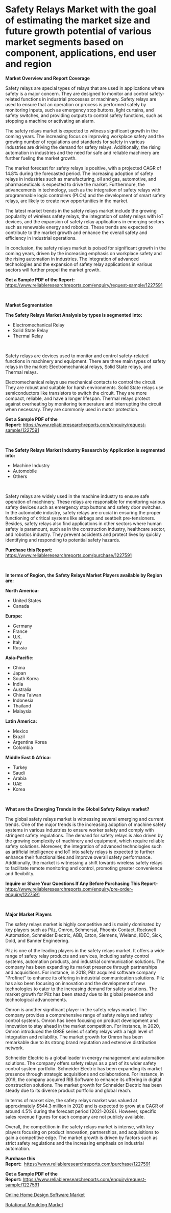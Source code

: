 <p><h1>Safety Relays Market with the goal of estimating the market size and future growth potential of various market segments based on component, applications, end user and region</h1></p><p><strong>Market Overview and Report Coverage</strong></p>
<p><p>Safety relays are special types of relays that are used in applications where safety is a major concern. They are designed to monitor and control safety-related functions in industrial processes or machinery. Safety relays are used to ensure that an operation or process is performed safely by monitoring inputs, such as emergency stop buttons, light curtains, and safety switches, and providing outputs to control safety functions, such as stopping a machine or activating an alarm.</p><p>The safety relays market is expected to witness significant growth in the coming years. The increasing focus on improving workplace safety and the growing number of regulations and standards for safety in various industries are driving the demand for safety relays. Additionally, the rising automation in industries and the need for safe and reliable machinery are further fueling the market growth.</p><p>The market forecast for safety relays is positive, with a projected CAGR of 14.8% during the forecasted period. The increasing adoption of safety relays in industries such as manufacturing, oil and gas, automotive, and pharmaceuticals is expected to drive the market. Furthermore, the advancements in technology, such as the integration of safety relays with programmable logic controllers (PLCs) and the development of smart safety relays, are likely to create new opportunities in the market.</p><p>The latest market trends in the safety relays market include the growing popularity of wireless safety relays, the integration of safety relays with IoT devices, and the expansion of safety relay applications in emerging sectors such as renewable energy and robotics. These trends are expected to contribute to the market growth and enhance the overall safety and efficiency in industrial operations.</p><p>In conclusion, the safety relays market is poised for significant growth in the coming years, driven by the increasing emphasis on workplace safety and the rising automation in industries. The integration of advanced technologies and the expansion of safety relay applications in various sectors will further propel the market growth.</p></p>
<p><strong>Get a Sample PDF of the Report:</strong> <a href="https://www.reliableresearchreports.com/enquiry/request-sample/1227591">https://www.reliableresearchreports.com/enquiry/request-sample/1227591</a></p>
<p>&nbsp;</p>
<p><strong>Market Segmentation</strong></p>
<p><strong>The Safety Relays Market Analysis by types is segmented into:</strong></p>
<p><ul><li>Electromechanical Relay</li><li>Solid State Relay</li><li>Thermal Relay</li></ul></p>
<p>&nbsp;</p>
<p><p>Safety relays are devices used to monitor and control safety-related functions in machinery and equipment. There are three main types of safety relays in the market: Electromechanical relays, Solid State relays, and Thermal relays.</p><p>Electromechanical relays use mechanical contacts to control the circuit. They are robust and suitable for harsh environments. Solid State relays use semiconductors like transistors to switch the circuit. They are more compact, reliable, and have a longer lifespan. Thermal relays protect against overheating by monitoring temperature and interrupting the circuit when necessary. They are commonly used in motor protection.</p></p>
<p><strong>Get a Sample PDF of the Report:</strong>&nbsp;<a href="https://www.reliableresearchreports.com/enquiry/request-sample/1227591">https://www.reliableresearchreports.com/enquiry/request-sample/1227591</a></p>
<p>&nbsp;</p>
<p><strong>The Safety Relays Market Industry Research by Application is segmented into:</strong></p>
<p><ul><li>Machine Industry</li><li>Automobile</li><li>Others</li></ul></p>
<p>&nbsp;</p>
<p><p>Safety relays are widely used in the machine industry to ensure safe operation of machinery. These relays are responsible for monitoring various safety devices such as emergency stop buttons and safety door switches. In the automobile industry, safety relays are crucial in ensuring the proper functioning of critical systems like airbags and seatbelt pre-tensioners. Besides, safety relays also find applications in other sectors where human safety is paramount, such as in the construction industry, healthcare sector, and robotics industry. They prevent accidents and protect lives by quickly identifying and responding to potential safety hazards.</p></p>
<p><strong>Purchase this Report:</strong>&nbsp; <a href="https://www.reliableresearchreports.com/purchase/1227591">https://www.reliableresearchreports.com/purchase/1227591</a></p>
<p>&nbsp;</p>
<p><strong>In terms of Region, the Safety Relays Market Players available by Region are:</strong></p>
<p>
    <p> <strong> North America: </strong>
        <ul>
            <li>United States</li>
            <li>Canada</li>
        </ul>
        </p> 
    <p> <strong> Europe: </strong>
        <ul>
            <li>Germany</li>
            <li>France</li>
            <li>U.K.</li>
            <li>Italy</li>
            <li>Russia</li>
        </ul>
        </p> 
    <p> <strong> Asia-Pacific: </strong>
        <ul>
            <li>China</li>
            <li>Japan</li>
            <li>South Korea</li>
            <li>India</li>
            <li>Australia</li>
            <li>China Taiwan</li>
            <li>Indonesia</li>
            <li>Thailand</li>
            <li>Malaysia</li>
        </ul>
        </p> 
    <p> <strong> Latin America: </strong>
        <ul>
            <li>Mexico</li>
            <li>Brazil</li>
            <li>Argentina Korea</li>
            <li>Colombia</li>
        </ul>
        </p> 
    <p> <strong> Middle East & Africa: </strong>
        <ul>
            <li>Turkey</li>
            <li>Saudi</li>
            <li>Arabia</li>
            <li>UAE</li>
            <li>Korea</li>
        </ul>
    </p>
    </p>
<p>&nbsp;</p>
<p><strong>What are the Emerging Trends in the Global Safety Relays market?</strong></p>
<p><p>The global safety relays market is witnessing several emerging and current trends. One of the major trends is the increasing adoption of machine safety systems in various industries to ensure worker safety and comply with stringent safety regulations. The demand for safety relays is also driven by the growing complexity of machinery and equipment, which require reliable safety solutions. Moreover, the integration of advanced technologies such as artificial intelligence and IoT into safety relays is expected to further enhance their functionalities and improve overall safety performance. Additionally, the market is witnessing a shift towards wireless safety relays to facilitate remote monitoring and control, promoting greater convenience and flexibility.</p></p>
<p><strong>Inquire or Share Your Questions If Any Before Purchasing This Report</strong>- <a href="https://www.reliableresearchreports.com/enquiry/pre-order-enquiry/1227591">https://www.reliableresearchreports.com/enquiry/pre-order-enquiry/1227591</a></p>
<p>&nbsp;</p>
<p><strong>Major Market Players</strong></p>
<p><p>The safety relays market is highly competitive and is mainly dominated by key players such as Pilz, Omron, Schmersal, Phoenix Contact, Rockwell Automation, Schneider Electric, ABB, Eaton, Siemens, Wieland, IDEC, Sick, Dold, and Banner Engineering.</p><p>Pilz is one of the leading players in the safety relays market. It offers a wide range of safety relay products and services, including safety control systems, automation products, and industrial communication solutions. The company has been expanding its market presence through partnerships and acquisitions. For instance, in 2018, Pilz acquired software company "Profinet" to enhance its offering in industrial communication solutions. Pilz has also been focusing on innovation and the development of new technologies to cater to the increasing demand for safety solutions. The market growth for Pilz has been steady due to its global presence and technological advancements.</p><p>Omron is another significant player in the safety relays market. The company provides a comprehensive range of safety relays and safety control systems. Omron has been focusing on product development and innovation to stay ahead in the market competition. For instance, in 2020, Omron introduced the G9SE series of safety relays with a high level of integration and reliability. The market growth for Omron has been remarkable due to its strong brand reputation and extensive distribution network.</p><p>Schneider Electric is a global leader in energy management and automation solutions. The company offers safety relays as a part of its wider safety control system portfolio. Schneider Electric has been expanding its market presence through strategic acquisitions and collaborations. For instance, in 2019, the company acquired RIB Software to enhance its offering in digital construction solutions. The market growth for Schneider Electric has been steady due to its diverse product portfolio and global reach.</p><p>In terms of market size, the safety relays market was valued at approximately $544.3 million in 2020 and is expected to grow at a CAGR of around 4.5% during the forecast period (2021-2026). However, specific sales revenue figures for each company are not publicly available.</p><p>Overall, the competition in the safety relays market is intense, with key players focusing on product innovation, partnerships, and acquisitions to gain a competitive edge. The market growth is driven by factors such as strict safety regulations and the increasing emphasis on industrial automation.</p></p>
<p><strong>Purchase this Report:</strong>&nbsp;&nbsp;<a href="https://www.reliableresearchreports.com/purchase/1227591">https://www.reliableresearchreports.com/purchase/1227591</a></p>
<p></p>
<p><strong>Get a Sample PDF of the Report:</strong>&nbsp;<a href="https://www.reliableresearchreports.com/enquiry/request-sample/1227591">https://www.reliableresearchreports.com/enquiry/request-sample/1227591</a></p>
<p><p><a href="https://medium.com/@emilypena1936/online-home-design-software-market-comprehensive-assessment-by-type-application-and-geography-f285b9af12f2">Online Home Design Software Market</a></p><p><a href="https://medium.com/p/9bb8446413bd/edit">Rotational Moulding Market</a></p></p>